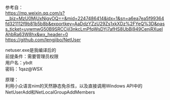 参考自：  
https://mp.weixin.qq.com/s?__biz=MzU0MjUxNjgyOQ==&mid=2247486414&idx=1&sn=a6ea7ea5f99364fd321112f9b81b5b8b&exportkey=AaDdzYZzU29Zs1xkXDz%2FYeQ%3D&pass_ticket=uywmwG50B9SRCCijI3nkcLmPfqWsDYj7afHS8UbBj949CenjRXueIAhbRa63W8hx&wx_header=0  
https://github.com/lengjibo/NetUser

netuser.exe是我编译后的  
前提条件：需要管理员权限  
用户名：ybdt  
密码：1qaz@WSX

原理：  
利用小众语言nim的天然静态免杀性，以及直接调用Windows API中的NetUserAdd和NetLocalGroupAddMembers
